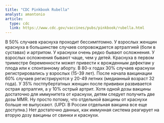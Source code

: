 ```yaml
---
title: "CDC Pinkbook Rubella"
analyst: amantonio
article:
  type: cdc
  link: https://www.cdc.gov/vaccines/pubs/pinkbook/rubella.html
---
```


В 50% случаев краснуха проходит бессимптомно. У взрослых женщин краснуха в большинстве случаев сопровождается артралгией (боли в суставах) и артритом.
У краснухи очень редко бывают осложнения. У взрослых осложнения бывают чаще, чем у детей.
Краснуха в первом триместре беременности может привести к врожденным дефектам у плода или к спонтанному аборту.
В 80-х годах 30% случаев краснухи регистрировались у взрослых (15-39 лет). После начала вакцинации 60% случаев регистрируются у 20-49 летних (медианный возраст 32 года).
У 35% постпубертатных женщин после прививки развивается острая артралгия, а у 10% острый артрит.
Хотя одной дозы вакцины достаточно для иммунитета от краснухи, детям следует получить две дозы MMR. Ну просто потому, что отдельной вакцины от краснухи больше не выпускают. (UPD: В России отдельная вакцина все еще доступна.)
Нет достаточно данных, как иммунная система реагирует на вторую дозу вакцины от свинки и краснухи.
